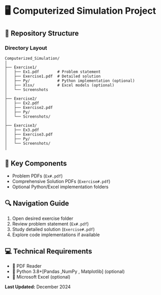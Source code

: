 # 🖥️ Computerized Simulation Project

## 🌟 Repository Structure

### Directory Layout
```
Computerized_Simulation/
│
├── Exercise1/
│   ├── Ex1.pdf        # Problem statement
│   ├── Exercise1.pdf  # Detailed solution
│   ├── Py/            # Python implementation (optional)
│   ├── Xlsx/          # Excel models (optional)
│   └── Screenshots       
│
├── Exercise2/
│   ├── Ex2.pdf
│   ├── Exercise2.pdf
│   ├── Py/
│   └── Screenshots/
│
├── Exercise3/
│   ├── Ex3.pdf
│   ├── Exercise3.pdf
│   ├── Py/
│   └── Screenshots/
│
```

## 📝 Key Components
- Problem PDFs (`Ex#.pdf`)
- Comprehensive Solution PDFs (`Exercise#.pdf`)
- Optional Python/Excel implementation folders

## 🔍 Navigation Guide
1. Open desired exercise folder
2. Review problem statement (`Ex#.pdf`)
3. Study detailed solution (`Exercise#.pdf`)
4. Explore code implementations if available

## 💻 Technical Requirements
- 📄 PDF Reader
- 🐍 Python 3.8+[Pandas ,NumPy , Matplotlib] (optional)
- 📑 Microsoft Excel (optional)


**Last Updated:** December 2024
